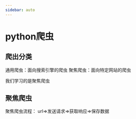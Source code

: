 ```yaml
---
sidebar: auto
---
```

# python爬虫

## 爬出分类
通用爬虫：面向搜索引擎的爬虫
聚焦爬虫：面向特定网站的爬虫

我们学习的是聚焦爬虫

## 聚焦爬虫

聚焦爬虫流程：
url=>发送请求=>获取响应=>保存数据
